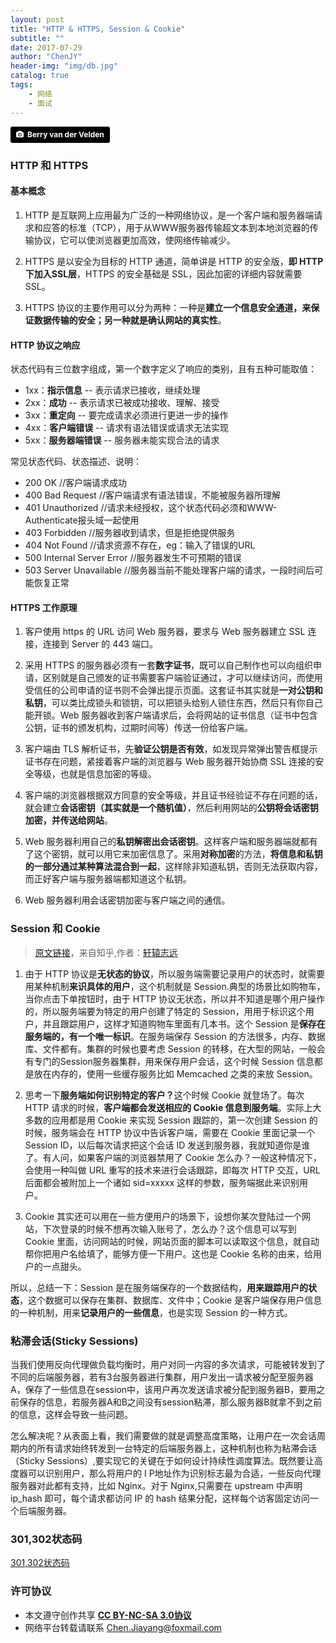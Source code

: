 ```yaml
---
layout: post
title: "HTTP & HTTPS, Session & Cookie"
subtitle: ""
date: 2017-07-29
author: "ChenJY"
header-img: "img/db.jpg"
catalog: true
tags: 
    - 网络
    - 面试
---
```


<a style="background-color:black;color:white;text-decoration:none;padding:4px 6px;font-family:-apple-system, BlinkMacSystemFont, &quot;San Francisco&quot;, &quot;Helvetica Neue&quot;, Helvetica, Ubuntu, Roboto, Noto, &quot;Segoe UI&quot;, Arial, sans-serif;font-size:12px;font-weight:bold;line-height:1.2;display:inline-block;border-radius:3px;" href="http://unsplash.com/@berry807?utm_medium=referral&amp;utm_campaign=photographer-credit&amp;utm_content=creditBadge" target="_blank" rel="noopener noreferrer" title="Download free do whatever you want high-resolution photos from Berry van der Velden"><span style="display:inline-block;padding:2px 3px;"><svg xmlns="http://www.w3.org/2000/svg" style="height:12px;width:auto;position:relative;vertical-align:middle;top:-1px;fill:white;" viewBox="0 0 32 32"><title></title><path d="M20.8 18.1c0 2.7-2.2 4.8-4.8 4.8s-4.8-2.1-4.8-4.8c0-2.7 2.2-4.8 4.8-4.8 2.7.1 4.8 2.2 4.8 4.8zm11.2-7.4v14.9c0 2.3-1.9 4.3-4.3 4.3h-23.4c-2.4 0-4.3-1.9-4.3-4.3v-15c0-2.3 1.9-4.3 4.3-4.3h3.7l.8-2.3c.4-1.1 1.7-2 2.9-2h8.6c1.2 0 2.5.9 2.9 2l.8 2.4h3.7c2.4 0 4.3 1.9 4.3 4.3zm-8.6 7.5c0-4.1-3.3-7.5-7.5-7.5-4.1 0-7.5 3.4-7.5 7.5s3.3 7.5 7.5 7.5c4.2-.1 7.5-3.4 7.5-7.5z"></path></svg></span><span style="display:inline-block;padding:2px 3px;">Berry van der Velden</span></a>

### HTTP 和 HTTPS 
#### 基本概念
1. HTTP 是互联网上应用最为广泛的一种网络协议，是一个客户端和服务器端请求和应答的标准（TCP），用于从WWW服务器传输超文本到本地浏览器的传输协议，它可以使浏览器更加高效，使网络传输减少。

2. HTTPS 是以安全为目标的 HTTP 通道，简单讲是 HTTP 的安全版，<b>即 HTTP 下加入SSL层</b>，HTTPS 的安全基础是 SSL，因此加密的详细内容就需要 SSL。

3. HTTPS 协议的主要作用可以分为两种：一种是<b>建立一个信息安全通道，来保证数据传输的安全；另一种就是确认网站的真实性</b>。

#### HTTP 协议之响应
状态代码有三位数字组成，第一个数字定义了响应的类别，且有五种可能取值：
* 1xx：<b>指示信息</b> -- 表示请求已接收，继续处理
* 2xx：<b>成功</b> -- 表示请求已被成功接收、理解、接受
* 3xx：<b>重定向</b> -- 要完成请求必须进行更进一步的操作
* 4xx：<b>客户端错误</b> -- 请求有语法错误或请求无法实现
* 5xx：<b>服务器端错误</b> -- 服务器未能实现合法的请求

常见状态代码、状态描述、说明：
* 200 OK      //客户端请求成功
* 400 Bad Request  //客户端请求有语法错误，不能被服务器所理解
* 401 Unauthorized //请求未经授权，这个状态代码必须和WWW-Authenticate报头域一起使用 
* 403 Forbidden  //服务器收到请求，但是拒绝提供服务
* 404 Not Found  //请求资源不存在，eg：输入了错误的URL
* 500 Internal Server Error //服务器发生不可预期的错误
* 503 Server Unavailable  //服务器当前不能处理客户端的请求，一段时间后可能恢复正常

#### HTTPS 工作原理

1. 客户使用 https 的 URL 访问 Web 服务器，要求与 Web 服务器建立 SSL 连接，连接到 Server 的 443 端口。

2. 采用 HTTPS 的服务器必须有一套<b>数字证书</b>，既可以自己制作也可以向组织申请，区别就是自己颁发的证书需要客户端验证通过，才可以继续访问，而使用受信任的公司申请的证书则不会弹出提示页面。这套证书其实就是<b>一对公钥和私钥</b>，可以类比成锁头和锁钥，可以把锁头给别人锁住东西，然后只有你自己能开锁。Web 服务器收到客户端请求后，会将网站的证书信息（证书中包含公钥，证书的颁发机构，过期时间等）传送一份给客户端。

3. 客户端由 TLS 解析证书，先<b>验证公钥是否有效</b>，如发现异常弹出警告框提示证书存在问题，紧接着客户端的浏览器与 Web 服务器开始协商 SSL 连接的安全等级，也就是信息加密的等级。

4. 客户端的浏览器根据双方同意的安全等级，并且证书经验证不存在问题的话，就会建立<b>会话密钥（其实就是一个随机值）</b>，然后利用网站的<b>公钥将会话密钥加密，并传送给网站</b>。

5. Web 服务器利用自己的<b>私钥解密出会话密钥</b>。这样客户端和服务器端就都有了这个密钥，就可以用它来加密信息了。采用<b>对称加密</b>的方法，<b>将信息和私钥的一部分通过某种算法混合到一起</b>，这样除非知道私钥，否则无法获取内容，而正好客户端与服务器端都知道这个私钥。

6. Web 服务器利用会话密钥加密与客户端之间的通信。

### Session 和 Cookie
> [原文链接](https://www.zhihu.com/question/19786827)，来自知乎,作者：[轩辕志远](https://www.zhihu.com/people/xuanyuanzhiyuan/answers)

1. 由于 HTTP 协议是<b>无状态的协议</b>，所以服务端需要记录用户的状态时，就需要用某种机制<b>来识具体的用户</b>，这个机制就是 Session.典型的场景比如购物车，当你点击下单按钮时，由于 HTTP 协议无状态，所以并不知道是哪个用户操作的，所以服务端要为特定的用户创建了特定的 Session，用用于标识这个用户，并且跟踪用户，这样才知道购物车里面有几本书。这个 Session 是<b>保存在服务端的，有一个唯一标识</b>。在服务端保存 Session 的方法很多，内存、数据库、文件都有。集群的时候也要考虑 Session 的转移，在大型的网站，一般会有专门的Session服务器集群，用来保存用户会话，这个时候 Session 信息都是放在内存的，使用一些缓存服务比如 Memcached 之类的来放 Session。

2. 思考一下<b>服务端如何识别特定的客户？</b>这个时候 Cookie 就登场了。每次 HTTP 请求的时候，<b>客户端都会发送相应的 Cookie 信息到服务端</b>。实际上大多数的应用都是用 Cookie 来实现 Session 跟踪的，第一次创建 Session 的时候，服务端会在 HTTP 协议中告诉客户端，需要在 Cookie 里面记录一个 Session ID，以后每次请求把这个会话 ID 发送到服务器，我就知道你是谁了。有人问，如果客户端的浏览器禁用了  Cookie 怎么办？一般这种情况下，会使用一种叫做 URL 重写的技术来进行会话跟踪，即每次 HTTP 交互，URL后面都会被附加上一个诸如 sid=xxxxx 这样的参数，服务端据此来识别用户。

3. Cookie 其实还可以用在一些方便用户的场景下，设想你某次登陆过一个网站，下次登录的时候不想再次输入账号了，怎么办？这个信息可以写到 Cookie 里面，访问网站的时候，网站页面的脚本可以读取这个信息，就自动帮你把用户名给填了，能够方便一下用户。这也是 Cookie 名称的由来，给用户的一点甜头。

所以，总结一下：Session 是在服务端保存的一个数据结构，<b>用来跟踪用户的状态</b>，这个数据可以保存在集群、数据库、文件中；Cookie 是客户端保存用户信息的一种机制，用来<b>记录用户的一些信息</b>，也是实现 Session 的一种方式。

### 粘滞会话(Sticky Sessions)
当我们使用反向代理做负载均衡时，用户对同一内容的多次请求，可能被转发到了不同的后端服务器，若有3台服务器进行集群，用户发出一请求被分配至服务器A，保存了一些信息在session中，该用户再次发送请求被分配到服务器B，要用之前保存的信息，若服务器A和B之间没有session粘滞，那么服务器B就拿不到之前的信息，这样会导致一些问题。

怎么解决呢？从表面上看，我们需要做的就是调整高度策略，让用户在一次会话周期内的所有请求始终转发到一台特定的后端服务器上，这种机制也称为粘滞会话（Sticky Sessions）,要实现它的关键在于如何设计持续性调度算法。既然要让高度器可以识别用户，那么将用户的 I P地址作为识别标志最为合适，一些反向代理服务器对此都有支持，比如 Nginx。对于 Nginx,只需要在 upstream 中声明 ip_hash 即可，每个请求都访问 IP 的 hash 结果分配，这样每个访客固定访问一个后端服务器。

### 301,302状态码
[301,302状态码](http://blog.csdn.net/grandPang/article/details/47448395)

### 许可协议
* 本文遵守创作共享 <a href="https://creativecommons.org/licenses/by-nc-sa/3.0/cn/" target="_blank"><b>CC BY-NC-SA 3.0协议</b></a>
* 网络平台转载请联系 Chen.Jiayang@foxmail.com


